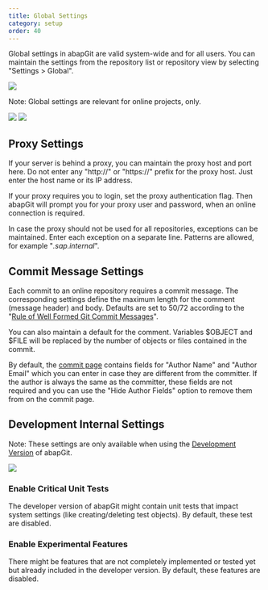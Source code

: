```yaml
---
title: Global Settings
category: setup
order: 40
---
```


Global settings in abapGit are valid system-wide and for all users. You can maintain the settings from the repository list or repository view by selecting "Settings > Global".

![](/img/settings-global-0.png)

Note: Global settings are relevant for online projects, only.

![](/img/settings-global-1.png)
![](/img/settings-global-2.png)

## Proxy Settings

If your server is behind a proxy, you can maintain the proxy host and port here. Do not enter any "http://" or "https://" prefix for the proxy host. Just enter the host name
or its IP address.

If your proxy requires you to login, set the proxy authentication flag. Then abapGit will prompt you for your proxy user and password, when an online connection is required.

In case the proxy should not be used for all repositories, exceptions can be maintained. Enter each exception on a separate line. Patterns are allowed,
for example "*.sap.internal*".

## Commit Message Settings

Each commit to an online repository requires a commit message. The corresponding settings define the maximum length for the comment (message header) and body. Defaults are set
to 50/72 according to the "[Rule of Well Formed Git Commit Messages](https://www.midori-global.com/blog/2018/04/02/git-50-72-rule)".

You can also maintain a default for the comment. Variables $OBJECT and $FILE will be replaced by the number of objects or files contained in the commit.

By default, the [commit page](/user-guide/projects/online/stage-commit.md#commit) contains fields for "Author Name" and "Author Email" which you can enter in case they are different from the committer. If the author is always the same as the committer, these fields are not required and you can use the "Hide Author Fields" option to remove them from on the commit page.

## Development Internal Settings

Note: These settings are only available when using the [Development Version](/user-guide/getting-started/install.md#install-developer-version) of abapGit.

![](/img/settings-global-3.png)

### Enable Critical Unit Tests
The developer version of abapGit might contain unit tests that impact system settings (like creating/deleting test objects). By default, these test are disabled.

### Enable Experimental Features
There might be features that are not completely implemented or tested yet but already included in the developer version. By default, these features are disabled.

